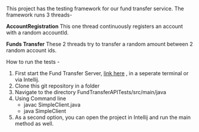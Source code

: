 This project has the testing framework for our fund transfer service.
The framework runs 3 threads-

__AccountRegistration__
This one thread continuously registers an account with a random accountId.

__Funds Transfer__
These 2 threads try to transfer a random amount between 2 random account ids.

How to run the tests -  
1. First start the Fund Transfer Server, [link here](https://github.com/kvermun/FundTransferAPI) , in a seperate terminal or via Intellij.
2. Clone this git repository in a folder
3. Navigate to the directory FundTransferAPITests/src/main/java
4. Using Command line 
	* javac SimpleClient.java
 	* java SimpleClient
5. As a second option, you can open the project in Intellij and run the main method as well.

